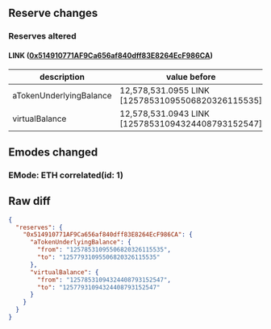 ## Reserve changes

### Reserves altered

#### LINK ([0x514910771AF9Ca656af840dff83E8264EcF986CA](https://etherscan.io/address/0x514910771AF9Ca656af840dff83E8264EcF986CA))

| description | value before | value after |
| --- | --- | --- |
| aTokenUnderlyingBalance | 12,578,531.0955 LINK [12578531095506820326115535] | 12,577,931.0955 LINK [12577931095506820326115535] |
| virtualBalance | 12,578,531.0943 LINK [12578531094324408793152547] | 12,577,931.0943 LINK [12577931094324408793152547] |


## Emodes changed

### EMode: ETH correlated(id: 1)



## Raw diff

```json
{
  "reserves": {
    "0x514910771AF9Ca656af840dff83E8264EcF986CA": {
      "aTokenUnderlyingBalance": {
        "from": "12578531095506820326115535",
        "to": "12577931095506820326115535"
      },
      "virtualBalance": {
        "from": "12578531094324408793152547",
        "to": "12577931094324408793152547"
      }
    }
  }
}
```